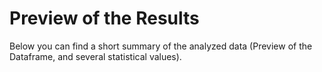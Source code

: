 # Preview of the Results

Below you can find a short summary of the analyzed data (Preview of the Dataframe, and several statistical values).

